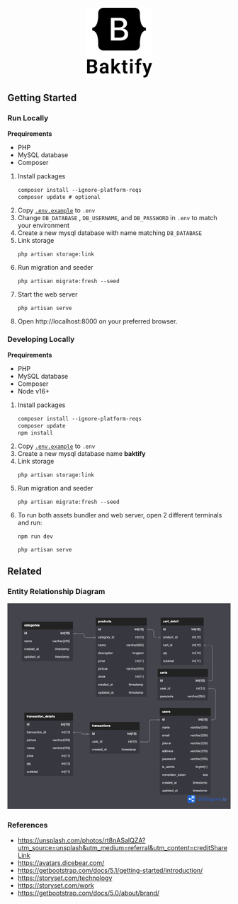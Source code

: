 <p align="center"><img src="./docs/logo.svg" width="150"></p>

## Getting Started
### Run Locally

**Prequirements**
- PHP
- MySQL database
- Composer

1. Install packages
    ```shell
    composer install --ignore-platform-reqs
    composer update # optional
    ```
2. Copy [`.env.example`](.env.example) to `.env`
3. Change `DB_DATABASE` , `DB_USERNAME`, and `DB_PASSWORD` in `.env` to match your environment
4. Create a new mysql database with name matching `DB_DATABASE`
5. Link storage
    ```shell
    php artisan storage:link
    ```
6. Run migration and seeder
    ```shell
    php artisan migrate:fresh --seed
    ```
7. Start the web server
    ```shell
    php artisan serve
    ```
8. Open http://localhost:8000 on your preferred browser.

### Developing Locally

**Prequirements**
- PHP
- MySQL database
- Composer
- Node v16+
1. Install packages
    ```shell
    composer install --ignore-platform-reqs
    composer update
    npm install
    ```
2. Copy [`.env.example`](.env.example) to `.env`
3. Create a new mysql database name **baktify**
4. Link storage
    ```shell
    php artisan storage:link
    ```
5. Run migration and seeder
    ```shell
    php artisan migrate:fresh --seed
    ```
6. To run both assets bundler and web server, open 2 different terminals and run:
    ```shell
    npm run dev
    ```
    ```shell
    php artisan serve
    ```

## Related
### Entity Relationship Diagram
![](./docs/erd-baktify.png)

### References
- https://unsplash.com/photos/rt8nASaIQZA?utm_source=unsplash&utm_medium=referral&utm_content=creditShareLink
- https://avatars.dicebear.com/
- https://getbootstrap.com/docs/5.1/getting-started/introduction/
- https://storyset.com/technology
- https://storyset.com/work
- https://getbootstrap.com/docs/5.0/about/brand/ 

